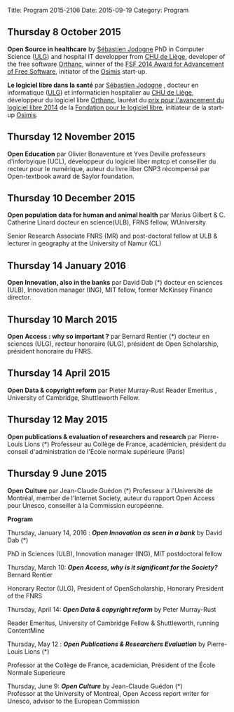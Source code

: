 Title: Program 2015-2106
Date: 2015-09-19
Category: Program

## Thursday 8 October 2015

**Open Source in healthcare** by [Sébastien Jodogne](http://npettiaux.github.io/openForumBe/sebastien-jodogne.html) 
 PhD in Computer Science 
([ULG](http://ulg.ac.be)) and hospital IT developper from [CHU de Liège](http://www.chu.ulg.ac.be/internet/), 
developer of the free software [Orthanc](http://www.orthanc-server.com/), 
winner of the [FSF 2014 Award for Advancement of Free Software](https://www.fsf.org/news/free-software-award-winners),
initiator of the [Osimis](http://osimis.io/) start-up.


**Le logiciel libre dans la santé** par [Sébastien Jodogne](http://npettiaux.github.io/openForumBe/sebastien-jodogne.html) , 
docteur en informatique ([ULG](http://ulg.ac.be)) et informaticien hospitalier au [CHU de Liège](http://www.chu.ulg.ac.be/internet/), 
développeur du logiciel libre [Orthanc](http://www.orthanc-server.com/), 
lauréat du [prix pour l'avancement du logiciel libre 2014](https://www.fsf.org/news/free-software-award-winners) de la 
[Fondation pour le logiciel libre](http://www.fsf.org), initiateur de la start-up  [Osimis](http://osimis.io/).

##	Thursday 12 November 2015

**Open Education** par Olivier Bonaventure et Yves Deville professeurs d'inforbyique (UCL), développeur du logiciel liber mptcp et conseiller du recteur pour le numérique, auteur du livre liber CNP3 récompensé par Open-textbook award de Saylor foundation.

##	Thursday 10 December 2015

**Open population data for human and animal health** par 
Marius Gilbert & C. Catherine Linard docteur en science(ULB), FRNS fellow, WUniversity

 Senior Research Associate FNRS (MR) and post-doctoral fellow at ULB &
lecturer in geography at the University of Namur (CL)

##	Thursday 14 January 2016

**Open Innovation, also in the banks** par David Dab (*) docteur en sciences (ULB), Innovation manager (ING), MIT fellow, former McKinsey Finance
director.

##	Thursday 10 March 2015

**Open Access : why so important ?** par Bernard Rentier (*) docteur en sciences (ULG), recteur honoraire (ULG), président de Open Scholarship, président honoraire du FNRS.

##	Thursday 14 April 2015

**Open Data & copyright reform** par Pieter Murray-Rust Reader Emeritus , University of Cambridge, Shuttleworth Fellow.

##	Thursday 12 May 2015

**Open publications & evaluation of researchers and research** par Pierre-Louis Lions (*) Professeur au Collège de France, académicien, président du conseil d'administration de l'École normale supérieure (Paris)

##	Thursday 9 June 2015

**Open Culture** par Jean-Claude Guédon (*) Professeur à l'Université de Montréal, member de l'Internet Society, auteur du rapport Open Access pour Unesco, conseiller à la Commission européenne.



**Program**



Thursday, January 14, 2016 : ***Open Innovation*** ***as seen in a
bank*** by David Dab (\*)

PhD in Sciences (ULB), Innovation manager (ING), MIT postdoctoral fellow

Thursday, March 10: ***Open Access, why is it significant for the
Society?*** Bernard Rentier

Honorary Rector (ULG), President of OpenScholarship, Honorary President
of the FNRS

Thursday, April 14: ***Open Data & copyright reform*** by Peter
Murray-Rust

Reader Emeritus, University of Cambridge Fellow & Shuttleworth, running
ContentMine

Thursday, May 12 : ***Open Publications & Researchers Evaluation*** by
Pierre-Louis Lions (\*)

Professor at the Collège de France, academician, Président of the École
Normale Superieure

Thursday, June 9: ***Open Culture*** by Jean-Claude Guédon (\*)\
 Professor at the University of Montreal, Open Access report writer for
Unesco, advisor to the European Commission
